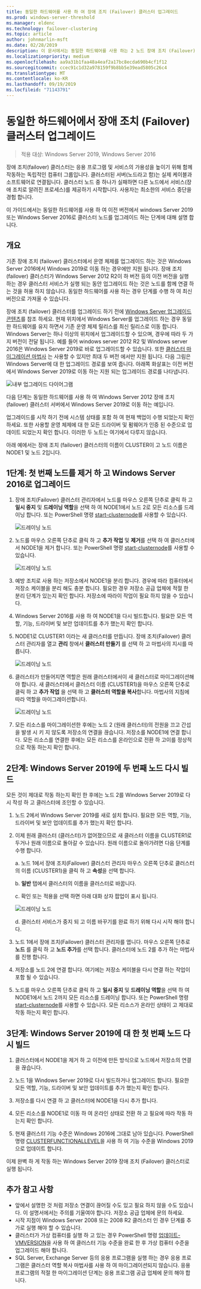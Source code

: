 ```yaml
---
title: 동일한 하드웨어를 사용 하 여 장애 조치 (Failover) 클러스터 업그레이드
ms.prod: windows-server-threshold
ms.manager: eldenc
ms.technology: failover-clustering
ms.topic: article
author: johnmarlin-msft
ms.date: 02/28/2019
description: 이 문서에서는 동일한 하드웨어를 사용 하는 2 노드 장애 조치 (Failover) 클러스터 업그레이드에 대해 설명 합니다.
ms.localizationpriority: medium
ms.openlocfilehash: aa9a31b1faa48a4eaf2a17bc8ecda690b4cf1f12
ms.sourcegitcommit: ccec91c1d32a978159f9b8bb5e39ead5805c26c4
ms.translationtype: MT
ms.contentlocale: ko-KR
ms.lasthandoff: 09/19/2019
ms.locfileid: "71143791"
---
```

# <a name="upgrading-failover-clusters-on-the-same-hardware"></a>동일한 하드웨어에서 장애 조치 (Failover) 클러스터 업그레이드

> 적용 대상: Windows Server 2019, Windows Server 2016

장애 조치(failover) 클러스터는 응용 프로그램 및 서비스의 가용성을 높이기 위해 함께 작동하는 독립적인 컴퓨터 그룹입니다. 클러스터된 서버(노드라고 함)는 실제 케이블과 소프트웨어로 연결됩니다. 클러스터 노드 중 하나가 실패하면 다른 노드에서 서비스(장애 조치로 알려진 프로세스)를 제공하기 시작합니다. 사용자는 최소한의 서비스 중단을 경험 합니다.

이 가이드에서는 동일한 하드웨어를 사용 하 여 이전 버전에서 windows Server 2019 또는 Windows Server 2016로 클러스터 노드를 업그레이드 하는 단계에 대해 설명 합니다.

## <a name="overview"></a>개요

기존 장애 조치 (failover) 클러스터에서 운영 체제를 업그레이드 하는 것은 Windows Server 2016에서 Windows 2019로 이동 하는 경우에만 지원 됩니다.  장애 조치 (failover) 클러스터가 Windows Server 2012 R2이 하 버전 등의 이전 버전을 실행 하는 경우 클러스터 서비스가 실행 되는 동안 업그레이드 하는 것은 노드를 함께 연결 하는 것을 허용 하지 않습니다.  동일한 하드웨어를 사용 하는 경우 단계를 수행 하 여 최신 버전으로 가져올 수 있습니다.  

장애 조치 (failover) 클러스터를 업그레이드 하기 전에 [Windows Server 업그레이드 콘텐츠](../upgrade/upgrade-overview.md)를 참조 하세요.  현재 위치에서 Windows Server를 업그레이드 하는 경우 동일한 하드웨어를 유지 하면서 기존 운영 체제 릴리스를 최신 릴리스로 이동 합니다. Windows Server는 하나 이상의 위치에서 업그레이드할 수 있으며, 경우에 따라 두 가지 버전이 전달 됩니다. 예를 들어 windows server 2012 R2 및 Windows server 2016은 Windows Server 2019로 바로 업그레이드할 수 있습니다.  또한 [클러스터 마이그레이션 마법사](https://blogs.msdn.microsoft.com/clustering/2012/06/25/how-to-move-highly-available-clustered-vms-to-windows-server-2012-with-the-cluster-migration-wizard/) 는 사용할 수 있지만 최대 두 버전 에서만 지원 됩니다. 다음 그림은 Windows Server에 대 한 업그레이드 경로를 보여 줍니다. 아래쪽 화살표는 이전 버전에서 Windows Server 2019로 이동 하는 지원 되는 업그레이드 경로를 나타냅니다.

![내부 업그레이드 다이어그램](media/In-Place-Upgrade/In-Place-Upgrade-1.png)

다음 단계는 동일한 하드웨어를 사용 하 여 Windows Server 2012 장애 조치 (failover) 클러스터 서버에서 Windows Server 2019로 이동 하는 예입니다.  

업그레이드를 시작 하기 전에 시스템 상태를 포함 하 여 현재 백업이 수행 되었는지 확인 하세요.  또한 사용할 운영 체제에 대 한 모든 드라이버 및 펌웨어가 인증 된 수준으로 업데이트 되었는지 확인 합니다.  이러한 두 노트는 여기에서 다루지 않습니다.

아래 예에서는 장애 조치 (failover) 클러스터의 이름이 CLUSTER이 고 노드 이름은 NODE1 및 노드 2입니다.

## <a name="step-1-evict-first-node-and-upgrade-to-windows-server-2016"></a>1단계: 첫 번째 노드를 제거 하 고 Windows Server 2016로 업그레이드

1. 장애 조치(Failover) 클러스터 관리자에서 노드를 마우스 오른쪽 단추로 클릭 하 고 **일시 중지** 및 **드레이닝 역할**을 선택 하 여 NODE1에서 노드 2로 모든 리소스를 드레이닝 합니다.  또는 PowerShell 명령 [start-clusternode](https://docs.microsoft.com/powershell/module/failoverclusters/suspend-clusternode)를 사용할 수 있습니다.

    ![드레이닝 노드](media/In-Place-Upgrade/In-Place-Upgrade-2.png)

2. 노드를 마우스 오른쪽 단추로 클릭 하 고 **추가 작업** 및 **제거**를 선택 하 여 클러스터에서 NODE1을 제거 합니다.  또는 PowerShell 명령 [start-clusternode](https://docs.microsoft.com/powershell/module/failoverclusters/remove-clusternode)를 사용할 수 있습니다.

    ![드레이닝 노드](media/In-Place-Upgrade/In-Place-Upgrade-3.png)

3. 예방 조치로 사용 하는 저장소에서 NODE1을 분리 합니다.  경우에 따라 컴퓨터에서 저장소 케이블을 분리 해도 충분 합니다.  필요한 경우 저장소 공급 업체에 적절 한 분리 단계가 있는지 확인 합니다.  저장소에 따라이 작업이 필요 하지 않을 수 있습니다.

4. Windows Server 2016를 사용 하 여 NODE1을 다시 빌드합니다.  필요한 모든 역할, 기능, 드라이버 및 보안 업데이트를 추가 했는지 확인 합니다.

5. NODE1로 CLUSTER1 이라는 새 클러스터를 만듭니다.  장애 조치(Failover) 클러스터 관리자를 열고 **관리** 창에서 **클러스터 만들기** 를 선택 하 고 마법사의 지시를 따릅니다.

    ![드레이닝 노드](media/In-Place-Upgrade/In-Place-Upgrade-4.png)

6. 클러스터가 만들어지면 역할은 원래 클러스터에서이 새 클러스터로 마이그레이션해야 합니다.  새 클러스터에서 클러스터 이름 (CLUSTER1)을 마우스 오른쪽 단추로 클릭 하 고 **추가 작업** 을 선택 하 고 **클러스터 역할을 복사**합니다.  마법사의 지침에 따라 역할을 마이그레이션합니다.

    ![드레이닝 노드](media/In-Place-Upgrade/In-Place-Upgrade-5.png)

7.  모든 리소스를 마이그레이션한 후에는 노드 2 (원래 클러스터)의 전원을 끄고 간섭을 발생 시 키 지 않도록 저장소의 연결을 끊습니다.  저장소를 NODE1에 연결 합니다.  모든 리소스를 연결한 후에는 모든 리소스를 온라인으로 전환 하 고이를 정상적으로 작동 하는지 확인 합니다.

## <a name="step-2-rebuild-second-node-to-windows-server-2019"></a>2단계: Windows Server 2019에 두 번째 노드 다시 빌드

모든 것이 제대로 작동 하는지 확인 한 후에는 노드 2를 Windows Server 2019로 다시 작성 하 고 클러스터에 조인할 수 있습니다.

1. 노드 2에서 Windows Server 2019를 새로 설치 합니다. 필요한 모든 역할, 기능, 드라이버 및 보안 업데이트를 추가 했는지 확인 합니다.

2. 이제 원래 클러스터 (클러스터)가 없어졌으므로 새 클러스터 이름을 CLUSTER1로 두거나 원래 이름으로 돌아갈 수 있습니다.  원래 이름으로 돌아가려면 다음 단계를 수행 합니다.
   
   a. 노드 1에서 장애 조치(Failover) 클러스터 관리자 마우스 오른쪽 단추로 클러스터의 이름 (CLUSTER1)을 클릭 하 고 **속성**을 선택 합니다.
   
   b. **일반** 탭에서 클러스터의 이름을 클러스터로 바꿉니다.

   c. 확인 또는 적용을 선택 하면 아래 대화 상자 팝업이 표시 됩니다.

    ![드레이닝 노드](media/In-Place-Upgrade/In-Place-Upgrade-6.png)

    d. 클러스터 서비스가 중지 되 고 이름 바꾸기를 완료 하기 위해 다시 시작 해야 합니다.

3. 노드 1에서 장애 조치(Failover) 클러스터 관리자를 엽니다.  마우스 오른쪽 단추로 **노드** 를 클릭 하 고 **노드 추가**를 선택 합니다.  클러스터에 노드 2를 추가 하는 마법사를 진행 합니다.

4. 저장소를 노드 2에 연결 합니다. 여기에는 저장소 케이블을 다시 연결 하는 작업이 포함 될 수 있습니다. 

5. 노드를 마우스 오른쪽 단추로 클릭 하 고 **일시 중지** 및 **드레이닝 역할**을 선택 하 여 NODE1에서 노드 2까지 모든 리소스를 드레이닝 합니다.  또는 PowerShell 명령 [start-clusternode](https://docs.microsoft.com/powershell/module/failoverclusters/suspend-clusternode)를 사용할 수 있습니다.  모든 리소스가 온라인 상태이 고 제대로 작동 하는지 확인 합니다.

## <a name="step-3-rebuild-first-node-to-windows-server-2019"></a>3단계: Windows Server 2019에 대 한 첫 번째 노드 다시 빌드

1. 클러스터에서 NODE1을 제거 하 고 이전에 만든 방식으로 노드에서 저장소의 연결을 끊습니다.

2. 노드 1을 Windows Server 2019로 다시 빌드하거나 업그레이드 합니다.  필요한 모든 역할, 기능, 드라이버 및 보안 업데이트를 추가 했는지 확인 합니다.

3. 저장소를 다시 연결 하 고 클러스터에 NODE1을 다시 추가 합니다.

4. 모든 리소스를 NODE1로 이동 하 여 온라인 상태로 전환 하 고 필요에 따라 작동 하는지 확인 합니다.

5. 현재 클러스터 기능 수준은 Windows 2016에 그대로 남아 있습니다.  PowerShell 명령 [CLUSTERFUNCTIONALLEVEL](https://docs.microsoft.com/powershell/module/failoverclusters/update-clusterfunctionallevel)을 사용 하 여 기능 수준을 Windows 2019으로 업데이트 합니다.

이제 완벽 하 게 작동 하는 Windows Server 2019 장애 조치 (Failover) 클러스터로 실행 됩니다.

## <a name="additional-notes"></a>추가 참고 사항

- 앞에서 설명한 것 처럼 저장소 연결이 끊어질 수도 있고 필요 하지 않을 수도 있습니다.  이 설명서에서는 주의를 기울여야 합니다.  저장소 공급 업체에 문의 하세요.
- 시작 지점이 Windows Server 2008 또는 2008 R2 클러스터 인 경우 단계를 추가로 실행 해야 할 수 있습니다.
- 클러스터가 가상 컴퓨터를 실행 하 고 있는 경우 PowerShell 명령 [업데이트-VMVERSION](https://docs.microsoft.com/powershell/module/hyper-v/update-vmversion)을 사용 하 여 클러스터 기능 수준을 완료 한 후 가상 컴퓨터 수준을 업그레이드 해야 합니다.
- SQL Server, Exchange Server 등의 응용 프로그램을 실행 하는 경우 응용 프로그램은 클러스터 역할 복사 마법사를 사용 하 여 마이그레이션되지 않습니다.  응용 프로그램의 적절 한 마이그레이션 단계는 응용 프로그램 공급 업체에 문의 해야 합니다.